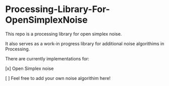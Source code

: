 # Processing-Library-For-OpenSimplexNoise
This repo is a processing library for open simplex noise. 

It also serves as a work-in progress library for additional noise algorithims in Processing.

There are currently implementations for:

[x] Open Simplex noise

[ ] Feel free to add your own noise algorithim here!
